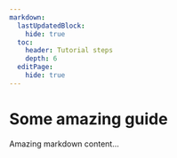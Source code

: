 ```yaml
---
markdown:
  lastUpdatedBlock:
    hide: true
  toc:
    header: Tutorial steps
    depth: 6
  editPage:
    hide: true
---
```


# Some amazing guide

Amazing markdown content...
